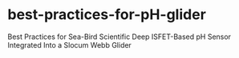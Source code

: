 # best-practices-for-pH-glider
Best Practices for Sea-Bird Scientific Deep ISFET-Based pH Sensor Integrated Into a Slocum Webb Glider
